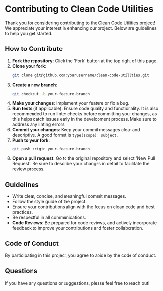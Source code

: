 # Contributing to Clean Code Utilities

Thank you for considering contributing to the Clean Code Utilities project! We appreciate your interest in enhancing our project. Below are guidelines to help you get started.

## How to Contribute
1. **Fork the repository**: Click the 'Fork' button at the top right of this page.
2. **Clone your fork**: 
   ```bash
   git clone git@github.com:yourusername/clean-code-utilities.git
   ```
3. **Create a new branch**: 
   ```bash
   git checkout -b your-feature-branch
   ```
4. **Make your changes**: Implement your feature or fix a bug.
5. **Run tests** (if applicable): Ensure code quality and functionality. It is also recommended to run linter checks before committing your changes, as this helps catch issues early in the development process. Make sure to address any linting errors.
6. **Commit your changes**: Keep your commit messages clear and descriptive. A good format is `type(scope): subject`.
7. **Push to your fork**: 
   ```bash
   git push origin your-feature-branch
   ```
8. **Open a pull request**: Go to the original repository and select 'New Pull Request'. Be sure to describe your changes in detail to facilitate the review process.

## Guidelines
- Write clear, concise, and meaningful commit messages.
- Follow the style guide of the project.
- Ensure your contributions align with the focus on clean code and best practices.
- Be respectful in all communications.
- **Code Reviews**: Be prepared for code reviews, and actively incorporate feedback to improve your contributions and foster collaboration.

## Code of Conduct
By participating in this project, you agree to abide by the code of conduct.

## Questions
If you have any questions or suggestions, please feel free to reach out!